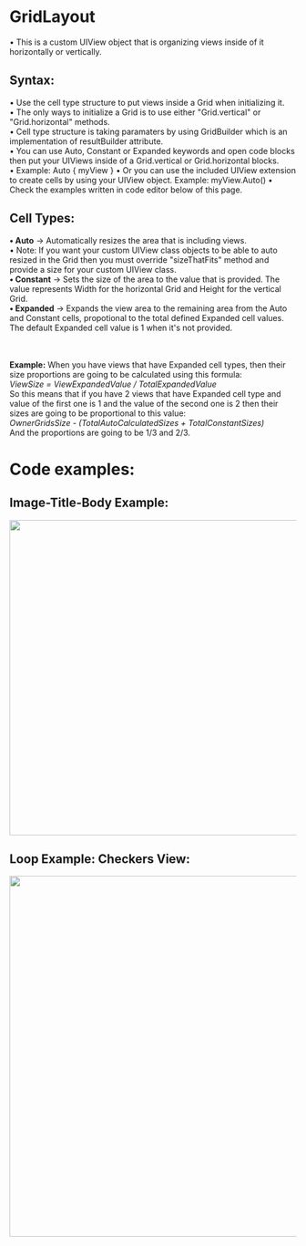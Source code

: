 # GridLayout

&bull; This is a custom UIView object that is organizing views inside of it horizontally or vertically.

## Syntax:
&bull; Use the cell type structure to put views inside a Grid when initializing it.<br/>
&bull; The only ways to initialize a Grid is to use either "Grid.vertical" or "Grid.horizontal" methods.<br/>
&bull; Cell type structure is taking paramaters by using GridBuilder which is an implementation of resultBuilder attribute.<br/>
&bull; You can use Auto, Constant or Expanded keywords and open code blocks then put your UIViews inside of a Grid.vertical or Grid.horizontal blocks. <br/>
&bull; Example: Auto { myView }
&bull; Or you can use the included UIView extension to create cells by using your UIView object. Example: myView.Auto()
&bull; Check the examples written in code editor below of this page.

## Cell Types:
<strong>&bull; Auto</strong> -> Automatically resizes the area that is including views.
<br/>&bull; Note: If you want your custom UIView class objects to be able to auto resized in the Grid then you must override "sizeThatFits" method and provide a size for your custom UIView class.
<br/><strong>&bull; Constant</strong> -> Sets the size of the area to the value that is provided. The value represents Width for the horizontal Grid and Height for the vertical Grid.
<br/><strong>&bull; Expanded</strong> -> Expands the view area to the remaining area from the Auto and Constant cells, propotional to the total defined Expanded cell values. The default Expanded cell value is 1 when it's not provided.

<br/><br/>**Example:** When you have views that have Expanded cell types, then their size proportions are going to be calculated using this formula:
_<br/>ViewSize = ViewExpandedValue / TotalExpandedValue_
<br/>So this means that if you have 2 views that have Expanded cell type and value of the first one is 1 and the value of the second one is 2 then their sizes are going to be proportional to this value:
<br/>_OwnerGridsSize - (TotalAutoCalculatedSizes + TotalConstantSizes)_
<br/>And the proportions are going to be 1/3 and 2/3.  

# Code examples:

## Image-Title-Body Example:
<img src="https://i.hizliresim.com/43v4hpk.jpg"
data-canonical-src="https://i.hizliresim.com/43v4hpk.jpg"
width="800" height="553" />

## Loop Example: Checkers View:
<img src="https://i.hizliresim.com/leufzyl.jpg"
data-canonical-src="https://i.hizliresim.com/leufzyl.jpg"
width="800" height="633" />
